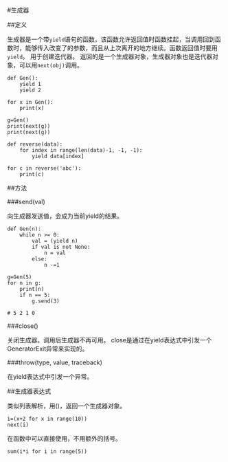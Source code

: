 #生成器

##定义

生成器是一个带`yield`语句的函数，该函数允许返回值时函数挂起，当调用回到函数时，能够传入改变了的参数，而且从上次离开的地方继续。函数返回值时要用`yield`。
用于创建迭代器。
返回的是一个生成器对象，生成器对象也是迭代器对象，可以用`next(obj)`调用。

```
def Gen():
    yield 1
    yield 2

for x in Gen():
    print(x)

g=Gen()
print(next(g))
print(next(g))
```

```
def reverse(data):
    for index in range(len(data)-1, -1, -1):
        yield data[index]

for c in reverse('abc'):
    print(c)
```

##方法

###send(val)

向生成器发送值，会成为当前yield的结果。

```
def Gen(n):
    while n >= 0:
        val = (yield n)
        if val is not None:
            n = val
        else:
            n -=1

g=Gen(5)
for n in g:
    print(n)
    if n == 5:
        g.send(3)

# 5 2 1 0
```


###close()

关闭生成器。调用后生成器不再可用。
close是通过在yield表达式中引发一个GeneratorExit异常来实现的。

###throw(type, value, traceback)

在yield表达式中引发一个异常。

##生成器表达式

类似列表解析，用()，返回一个生成器对象。

```
i=(x+2 for x in range(10))
next(i)
```

在函数中可以直接使用，不用额外的括号。

```
sum(i*i for i in range(5))
```
